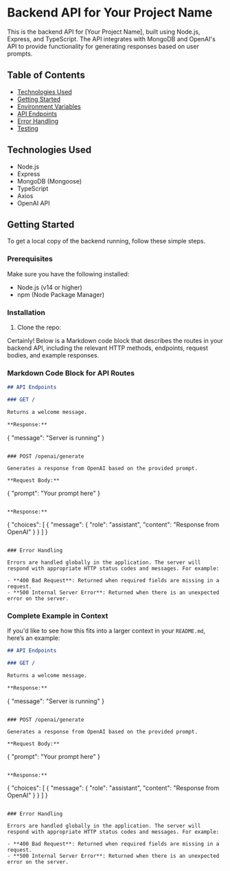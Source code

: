 # Backend API for Your Project Name

This is the backend API for [Your Project Name], built using Node.js, Express, and TypeScript. The API integrates with MongoDB and OpenAI's API to provide functionality for generating responses based on user prompts.

## Table of Contents

- [Technologies Used](#technologies-used)
- [Getting Started](#getting-started)
- [Environment Variables](#environment-variables)
- [API Endpoints](#api-endpoints)
- [Error Handling](#error-handling)
- [Testing](#testing)

## Technologies Used

- Node.js
- Express
- MongoDB (Mongoose)
- TypeScript
- Axios
- OpenAI API

## Getting Started

To get a local copy of the backend running, follow these simple steps.

### Prerequisites

Make sure you have the following installed:

- Node.js (v14 or higher)
- npm (Node Package Manager)

### Installation

1. Clone the repo:




Certainly! Below is a Markdown code block that describes the routes in your backend API, including the relevant HTTP methods, endpoints, request bodies, and example responses.

### Markdown Code Block for API Routes

```markdown
## API Endpoints

### GET /

Returns a welcome message.

**Response:**
```
{
    "message": "Server is running"
}
```

### POST /openai/generate

Generates a response from OpenAI based on the provided prompt.

**Request Body:**
```
{
    "prompt": "Your prompt here"
}
```

**Response:**
```
{
    "choices": [
        {
            "message": {
                "role": "assistant",
                "content": "Response from OpenAI"
            }
        }
    ]
}
```

### Error Handling

Errors are handled globally in the application. The server will respond with appropriate HTTP status codes and messages. For example:

- **400 Bad Request**: Returned when required fields are missing in a request.
- **500 Internal Server Error**: Returned when there is an unexpected error on the server.
```

### Complete Example in Context

If you'd like to see how this fits into a larger context in your `README.md`, here’s an example:

```markdown
## API Endpoints

### GET /

Returns a welcome message.

**Response:**
```
{
    "message": "Server is running"
}
```

### POST /openai/generate

Generates a response from OpenAI based on the provided prompt.

**Request Body:**
```
{
    "prompt": "Your prompt here"
}
```

**Response:**
```
{
    "choices": [
        {
            "message": {
                "role": "assistant",
                "content": "Response from OpenAI"
            }
        }
    ]
}
```

### Error Handling

Errors are handled globally in the application. The server will respond with appropriate HTTP status codes and messages. For example:

- **400 Bad Request**: Returned when required fields are missing in a request.
- **500 Internal Server Error**: Returned when there is an unexpected error on the server.
```
